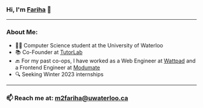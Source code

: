 ### Hi, I'm [Fariha](https://mahzabin-rashid.com/) 👋
---


### About Me:
- 👩‍🎓  Computer Science student at the University of Waterloo
- 📚  Co-Founder at [TutorLab](https://tutorlab.io/)
- 🔙  For my past co-ops, I have worked as a Web Engineer at [Wattpad](https://www.wattpad.com/) and a Frontend Engineer at [Modumate](https://www.modumate.com/)
- 🔍  Seeking Winter 2023 internships
---


### 📫  Reach me at: m2fariha@uwaterloo.ca
